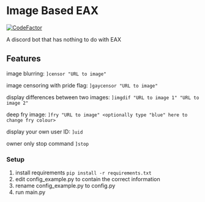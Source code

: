 # Image Based EAX
[![CodeFactor](https://www.codefactor.io/repository/github/buymymojo/image-based-eax/badge)](https://www.codefactor.io/repository/github/buymymojo/image-based-eax)

 A discord bot that has nothing to do with EAX


## Features
image blurring: `]censor "URL to image"`

image censoring with pride flag: `]gaycensor "URL to image"`

display differences between two images: `]imgdif "URL to image 1" "URL to image 2"`

deep fry image: `]fry "URL to image" <optionally type "blue" here to change fry colour>`

display your own user ID: `]uid`

owner only stop command `]stop`


### Setup

1. install requirements `pip install -r requirements.txt`
2. edit config_example.py to contain the correct information
3. rename config_example.py to config.py
4. run main.py